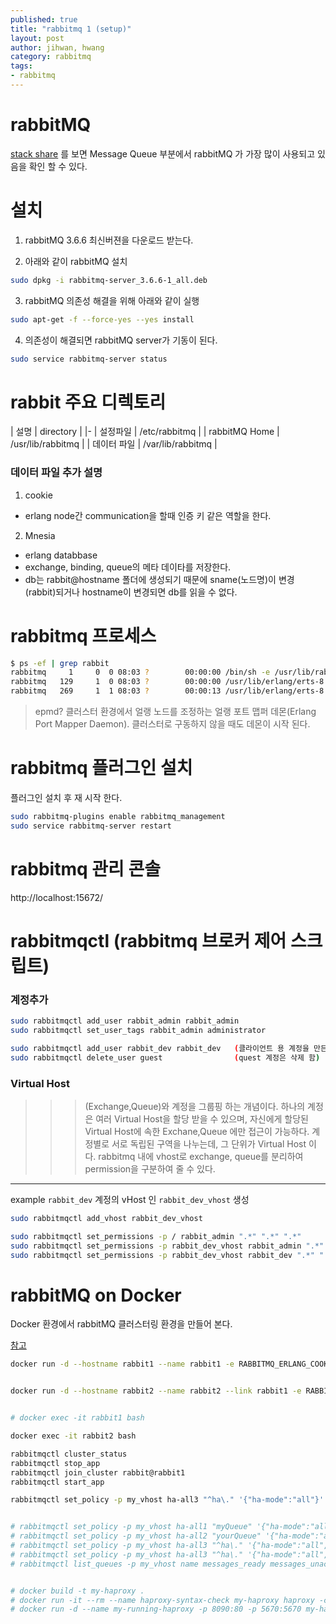 ```yaml
---
published: true
title: "rabbitmq 1 (setup)"
layout: post
author: jihwan, hwang
category: rabbitmq
tags:
- rabbitmq
---
```


# rabbitMQ

[stack share](https://stackshare.io/message-queue) 를 보면 Message Queue 부분에서 rabbitMQ 가 가장 많이 사용되고 있음을 확인 할 수 있다.

# 설치

1. rabbitMQ 3.6.6 최신버젼을 다운로드 받는다.

2. 아래와 같이 rabbitMQ 설치
```bash
sudo dpkg -i rabbitmq-server_3.6.6-1_all.deb
```

3. rabbitMQ 의존성 해결을 위해 아래와 같이 실행
```bash
sudo apt-get -f --force-yes --yes install
```

4. 의존성이 해결되면 rabbitMQ server가 기동이 된다.
```bash
sudo service rabbitmq-server status
```

# rabbit 주요 디렉토리

| 설명 | directory |
|-
| 설정파일 | /etc/rabbitmq |
| rabbitMQ Home | /usr/lib/rabbitmq |
| 데이터 파일 | /var/lib/rabbitmq |

### 데이터 파일 추가 설명
1. cookie
- erlang node간 communication을 할때 인증 키 같은 역할을 한다.



2. Mnesia
- erlang databbase
- exchange, binding, queue의 메타 데이타를 저장한다.
- db는 rabbit@hostname 폴더에 생성되기 때문에 sname(노드명)이 변경 (rabbit)되거나 hostname이 변경되면 db를 읽을 수 없다.

# rabbitmq 프로세스

```bash
$ ps -ef | grep rabbit
rabbitmq     1     0  0 08:03 ?        00:00:00 /bin/sh -e /usr/lib/rabbitmq/bin/rabbitmq-server    ==> rabbitMQ 데몬
rabbitmq   129     1  0 08:03 ?        00:00:00 /usr/lib/erlang/erts-8.2/bin/epmd -daemon           ==> 아래 참조
rabbitmq   269     1  1 08:03 ?        00:00:13 /usr/lib/erlang/erts-8.2/bin/beam.smp -W w -A 128   ==> Erlang 가상머신
```

> epmd? 클러스터 환경에서 얼랭 노드를 조정하는 얼랭 포트 맵퍼 데몬(Erlang Port Mapper Daemon).
     클러스터로 구동하지 않을 때도 데몬이 시작 된다.

# rabbitmq 플러그인 설치

플러그인 설치 후 재 시작 한다.

```bash
sudo rabbitmq-plugins enable rabbitmq_management
sudo service rabbitmq-server restart
```

# rabbitmq 관리 콘솔
http://localhost:15672/


# rabbitmqctl (rabbitmq 브로커 제어 스크립트)

### 계정추가
```bash
sudo rabbitmqctl add_user rabbit_admin rabbit_admin
sudo rabbitmqctl set_user_tags rabbit_admin administrator

sudo rabbitmqctl add_user rabbit_dev rabbit_dev   (클라이언트 용 계정을 만든다.)
sudo rabbitmqctl delete_user guest                (quest 계정은 삭제 함)
```

### Virtual Host
>>> (Exchange,Queue)와 계정을 그룹핑 하는 개념이다.
하나의 계정은 여러 Virtual Host을 할당 받을 수 있으며,
자신에게 할당된 Virtual Host에 속한 Exchane,Queue 에만 접근이 가능하다.
계정별로 서로 독립된 구역을 나누는데, 그 단위가 Virtual Host 이다.
rabbitmq 내에 vhost로 exchange, queue를 분리하여 permission을 구분하여 줄 수 있다.

----------------
example `rabbit_dev` 계정의 vHost 인 `rabbit_dev_vhost` 생성

```bash
sudo rabbitmqctl add_vhost rabbit_dev_vhost

sudo rabbitmqctl set_permissions -p / rabbit_admin ".*" ".*" ".*"
sudo rabbitmqctl set_permissions -p rabbit_dev_vhost rabbit_admin ".*" ".*" ".*"
sudo rabbitmqctl set_permissions -p rabbit_dev_vhost rabbit_dev ".*" ".*" ".*"
```




# rabbitMQ on Docker

Docker 환경에서 rabbitMQ 클러스터링 환경을 만들어 본다.

[참고](https://hub.docker.com/_/rabbitmq/)

```bash
docker run -d --hostname rabbit1 --name rabbit1 -e RABBITMQ_ERLANG_COOKIE=abcdefg -e RABBITMQ_NODENAME=rabbit -e RABBITMQ_DEFAULT_USER=rabbitDev -e RABBITMQ_DEFAULT_PASS=rabbitDev -e RABBITMQ_DEFAULT_VHOST=my_vhost -p 5672:5672 -p 15672:15672 rabbitmq:3.6.6-management


docker run -d --hostname rabbit2 --name rabbit2 --link rabbit1 -e RABBITMQ_ERLANG_COOKIE=abcdefg -e RABBITMQ_NODENAME=rabbit -e RABBITMQ_DEFAULT_USER=rabbitDev -e RABBITMQ_DEFAULT_PASS=rabbitDev -e RABBITMQ_DEFAULT_VHOST=my_vhost -p 5673:5672 -p 15673:15672 rabbitmq:3.6.6-management


# docker exec -it rabbit1 bash

docker exec -it rabbit2 bash

rabbitmqctl cluster_status
rabbitmqctl stop_app
rabbitmqctl join_cluster rabbit@rabbit1
rabbitmqctl start_app

rabbitmqctl set_policy -p my_vhost ha-all3 "^ha\." '{"ha-mode":"all"}'


# rabbitmqctl set_policy -p my_vhost ha-all1 "myQueue" '{"ha-mode":"all"}'
# rabbitmqctl set_policy -p my_vhost ha-all2 "yourQueue" '{"ha-mode":"all"}'
# rabbitmqctl set_policy -p my_vhost ha-all3 "^ha\." '{"ha-mode":"all", "ha-sync-mode": "automatic"}'
# rabbitmqctl set_policy -p my_vhost ha-all3 "^ha\." '{"ha-mode":"all", "ha-sync-mode": "automatic", "message-ttl": 1000}'
# rabbitmqctl list_queues -p my_vhost name messages_ready messages_unacknowledged     


# docker build -t my-haproxy .
# docker run -it --rm --name haproxy-syntax-check my-haproxy haproxy -c -f /usr/local/etc/haproxy/haproxy.cfg
# docker run -d --name my-running-haproxy -p 8090:80 -p 5670:5670 my-haproxy

```
